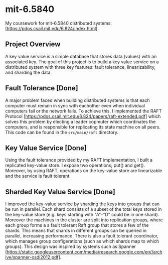 # mit-6.5840
My coursework for mit-6.5840 distributed systems: [https://pdos.csail.mit.edu/6.824/index.html].

## Project Overview 
A key value service is a simple database that stores data (values) with an associated key. The goal of this project is to build a key value service on a distributed system with three key features: fault tolerance, linearizability, and sharding the data.

## Fault Tolerance [Done]
A major problem faced when building distributed systems is that each computer must remain in sync with eachother even when individual computers fail or the network fails. To achieve this, I implemented the RAFT Protocol [https://pdos.csail.mit.edu/6.824/papers/raft-extended.pdf] which solves this problem by electing a leader copmuter which coordinates the computers, and is responsible for replicating its state machine on all peers. This code can be found in the `src/main/raft` directory.

## Key Value Service [Done]
Using the fault tolerance provided by my RAFT implementation, I built a replicated key-value store. I expose two operations; put() and get(). Moreover, by using RAFT, operations on the key-value store are linearizable and the service is fault tolerant. 

## Sharded Key Value Service [Done] 
I improved the key-value service by sharding the keys into groups that can be run in parallel. Each shard consists of a subset of the total keys stored in the key-value store (e.g. keys starting with "A"-"D" could be in one shard). Moreover the machines in the cluster are split into replication groups, where each group forms a a fault tolerant Raft group that stores a few of the shards. This means that shards in different groups can be queried in parallel, increasing performance. There is also a fault tolerant coordinator, which manages group configerations (such as which shards map to which groups). This design was inspired by systems such as Spanner [https://static.googleusercontent.com/media/research.google.com/en//archive/spanner-osdi2012.pdf].
